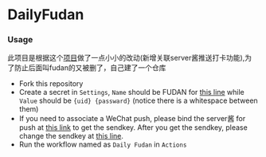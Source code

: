 # DailyFudan

### Usage
此项目是根据这个[项目](https://github.com/xnuohz/DailyFudan)做了一点小小的改动(新增关联server酱推送打卡功能),为了防止后面叫fudan的又被删了，自己建了一个仓库
- Fork this repository
- Create a secret in `Settings`, `Name` should be FUDAN for [this line](https://github.com/shwangshoudao/MyDaily/blob/main/.github/workflows/main.yml#L47) while `Value` should be `{uid} {passward}` (notice there is a whitespace between them)
- If you need to associate a WeChat push, please bind the server酱 for push at [this link](https://sct.ftqq.com/) to get the sendkey. After you get the sendkey, please change the sendkey at [this line](https://github.com/shwangshoudao/MyDaily/blob/main/main.py#L68).
- Run the workflow named as `Daily Fudan` in `Actions`
